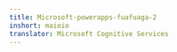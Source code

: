 ```yaml
---
title: Microsoft-powerapps-fuafuaga-2
inshort: maioio
translator: Microsoft Cognitive Services
---
```




